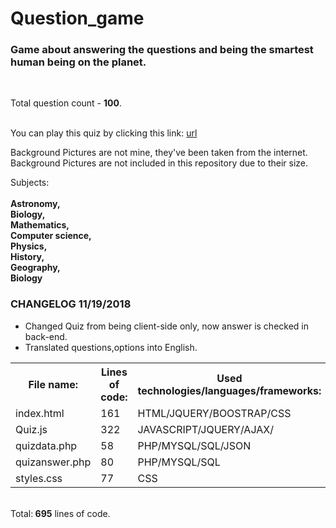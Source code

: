 # Question_game
<h3> Game about answering the questions and being the smartest human being on the planet.</h3><br>

Total question count - <strong>100</strong>.<br><br>

You can play this quiz by clicking this link:
<a href="http://vilniausfonas.info/viktorina" target="_blank">url</a><br>

Background Pictures are not mine, they've been taken from the internet.<br>
Background Pictures are not included in this repository due to their size.

Subjects:<br><br>
<strong>
Astronomy,<br>Biology,<br>Mathematics,<br>Computer science,<br>Physics,<br>History,<br>Geography,<br>Biology<br>
</strong>

<h3> CHANGELOG 11/19/2018</h3>
<ul>
<li> Changed Quiz from being client-side only, now
  answer is checked in back-end.</li>
<li> Translated questions,options into English.</li>
</ul>

<table style="width:100%">
  <tr>
    <th>File name:</th>
    <th>Lines of code:</th> 
    <th>Used technologies/languages/frameworks:</th>
  </tr>
  <tr>
    <td>index.html</td>
    <td>161</td> 
    <td>HTML/JQUERY/BOOSTRAP/CSS</td>
  </tr>
  <tr>
    <td>Quiz.js</td>
    <td>322</td> 
    <td>JAVASCRIPT/JQUERY/AJAX/</td>
  </tr>
  <tr>
    <td>quizdata.php</td>
    <td>58</td> 
    <td>PHP/MYSQL/SQL/JSON</td>
  </tr>  
   <tr>
    <td>quizanswer.php</td>
    <td>80</td> 
    <td>PHP/MYSQL/SQL</td>
  </tr>   
  <tr>
    <td>styles.css</td>
    <td>77</td> 
    <td>CSS</td>
  </tr>    
</table>
<br>
Total:<strong> 695</strong>  lines of code.
